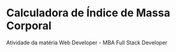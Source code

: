 # Calculadora de Índice de Massa Corporal
Atividade da matéria Web Developer - MBA Full Stack Developer

